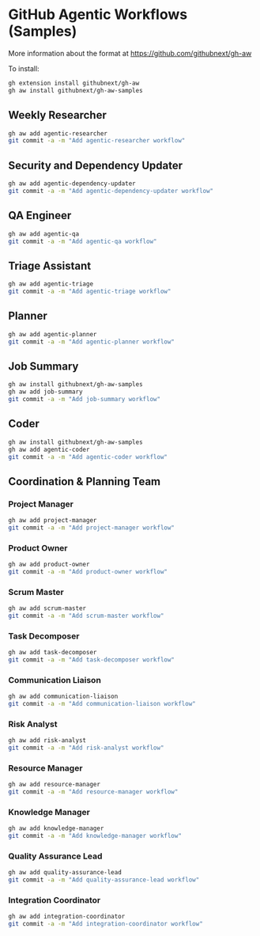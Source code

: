 # GitHub Agentic Workflows (Samples)

More information about the format at https://github.com/githubnext/gh-aw

To install:

```bash 
gh extension install githubnext/gh-aw
gh aw install githubnext/gh-aw-samples
```

## Weekly Researcher

```bash
gh aw add agentic-researcher
git commit -a -m "Add agentic-researcher workflow"
```

## Security and Dependency Updater

```bash
gh aw add agentic-dependency-updater
git commit -a -m "Add agentic-dependency-updater workflow"
```

## QA Engineer

```bash
gh aw add agentic-qa
git commit -a -m "Add agentic-qa workflow"
```

## Triage Assistant

```bash
gh aw add agentic-triage
git commit -a -m "Add agentic-triage workflow"
```

## Planner

```bash
gh aw add agentic-planner
git commit -a -m "Add agentic-planner workflow"
```

## Job Summary

```bash
gh aw install githubnext/gh-aw-samples
gh aw add job-summary
git commit -a -m "Add job-summary workflow"
```

## Coder

```bash
gh aw install githubnext/gh-aw-samples
gh aw add agentic-coder
git commit -a -m "Add agentic-coder workflow"
```

## Coordination & Planning Team

### Project Manager

```bash
gh aw add project-manager
git commit -a -m "Add project-manager workflow"
```

### Product Owner

```bash
gh aw add product-owner
git commit -a -m "Add product-owner workflow"
```

### Scrum Master

```bash
gh aw add scrum-master
git commit -a -m "Add scrum-master workflow"
```

### Task Decomposer

```bash
gh aw add task-decomposer
git commit -a -m "Add task-decomposer workflow"
```

### Communication Liaison

```bash
gh aw add communication-liaison
git commit -a -m "Add communication-liaison workflow"
```

### Risk Analyst

```bash
gh aw add risk-analyst
git commit -a -m "Add risk-analyst workflow"
```

### Resource Manager

```bash
gh aw add resource-manager
git commit -a -m "Add resource-manager workflow"
```

### Knowledge Manager

```bash
gh aw add knowledge-manager
git commit -a -m "Add knowledge-manager workflow"
```

### Quality Assurance Lead

```bash
gh aw add quality-assurance-lead
git commit -a -m "Add quality-assurance-lead workflow"
```

### Integration Coordinator

```bash
gh aw add integration-coordinator
git commit -a -m "Add integration-coordinator workflow"
```



